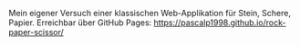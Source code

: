 Mein eigener Versuch einer klassischen Web-Applikation für Stein, Schere, Papier.
Erreichbar über GitHub Pages: https://pascalp1998.github.io/rock-paper-scissor/

